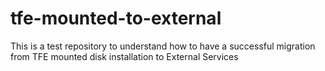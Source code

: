 # tfe-mounted-to-external
This is a test repository to understand how to have a successful migration from TFE mounted disk installation to External Services 
